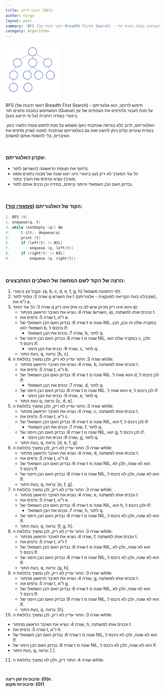 ```yaml
---
title: חיפוש לרוחב (BFS)
author: nirgn
layout: post
summary: 'BFS (ראשי תיבות של Breadth First Search) - חיפוש לרוחב, הוא אלגוריתם המשתמש במבנה נתונים תור (Queue) על מנת לעבור ולהדפיס את הצמתים של עץ בינארי בצורה רוחבית (על פי הייצוג בעץ).האלגוריתם, לרוב (לא בגרסה שכתבתי כאן) משמש על מנת לחפש צומת כלשהי בעץ. בעזרת שינויים קלים ניתן להשיג זאת גם באלגוריתם שכתבתי בפוסט.'
category: Algorithms
---
```


<div class="left">
  <img src="/images/posts/bfs/Breadth-First-Search-Algorithm.gif" alt="BFS Algorithm" style="width: 35%;">
</div>

BFS (ראשי תיבות של Breadth First Search) - חיפוש לרוחב, הוא אלגוריתם המשתמש במבנה נתונים תור (Queue) על מנת לעבור ולהדפיס את הצמתים של עץ בינארי בצורה רוחבית (על פי הייצוג בעץ).

<!--more-->

האלגוריתם, לרוב (לא בגרסה שכתבתי כאן) משמש על מנת לחפש צומת כלשהי בעץ. בעזרת שינויים קלים ניתן להשיג זאת גם באלגוריתם שכתבתי למטה (שרק מדפיס את האיברים, בלי להשוות אותם למשהו).

&nbsp;

### עקרון האלגוריתם:

  * נדחוף את הצומת הראשונה (השורש) לתור.
  * כל עוד המערך לא ריק (עץ בינארי הינו ייצוג שונה של מבנה נתונים מסוג מערך) נוציא ונדפיס את הערך בתור.
  * נבדוק האם הבן השמאלי והימני קיימים, במידה וכן נכניס אותם לתור.

&nbsp;

### הקוד של האלגוריתם ([פסאודו קוד](https://en.wikipedia.org/wiki/Pseudocode)):

```c
1. BFS (t)
2. enqueue(q, t)
3. while (notEmpty (q)) do
4.     t &lt;- dequeue(q)
5.     print (t)
6.     if (left(t) != NIL)
7.         enqueue (q, left(t))
8.     if (right(t) != NIL)
9.         enqueue (q, right(t))
```

&nbsp;

### הרצה של הקוד לשם המחשה של השלבים המתבצעים:

1. נקבל עץ בינארי: {a, b, c, d, e, f, g, h} לפי התמונה משמאל.
2. שורה 2: נוסיף לתור q את השורש t (שקיבלנו בעת הקריאה לפונקציה - אלגוריתם), ז"א את a.
3. שורה 3: כל עוד התור q אינו ריק (והוא אינו ריק מכיוון שיש לנו בו את a):
   *  שורה 4: נוציא את האיבר הראשון מהתור (השורש, a), ונכניס אותו למשתנה t.
   * שורה 5: נדפיס את t, ז"א a.
   * שורה 6: נבדוק האם הבן השמאלי של t שונה מ NIL. במקרה שלנו זה נכון, הבן השמאלי הוא b, וניכנס ל if:
      * שורה 7: נכניס את הבן השמאלי, b, לתור q.
   * שורה 8: נבדוק האם הבן הימני של t שונה מ NIL, במקרה שלנו הוא c, ולכן ניכנס ל if:
      * שורה 9: נכניס את הבן הימני, c, לתור q.
   * כעת התור, q, נראה: [b, c].
4. שורה 3: התור עדיין לא ריק, ולכן נמשיך בלולאת ה while:
   * שורה 4: נוציא את האיבר הראשון מהתור, b, ונכניס אותו למשתנה t.
   * שורה 5: נדפיס את t, ז"א b.
   * שורה 6: נבדוק האם הבן השמאלי של t שונה מ NIL. והוא שווה ל d, לכן ניכנס ל if:
      * שורה 7: נכניס את הבן השמאלי, d, לתור q.
   * שורה 8: נבדוק האם הבן הימני של t שונה מ NIL. והוא שווה ל e, לכן ניכנס ל if:
      * שורה 9: נכניס את הבן הימני, e, לתור q.
   * כעת התור q, נראה: [c, d, e].
5. שורה 3: התור עדיין לא ריק, ולכן נמשיך בלולאת ה while:
   * שורה 4: נוציא את האיבר הראשון מהתור, c, ונכניס אותו למשתנה t.
   * שורה 5: נדפיס את t, ז"א c.
   * שורה 6: נבדוק האם הבן השמאלי של t שונה מ NIL, הוא f, לכן ניכנס ל if:
      * שורה 7: נכניס את הבן השמאלי, f, לתור q.
   * שורה 8: נבדוק האם הבן הימני של t שונה מ NIL, הוא g, לכן ניכנס ל if:
      * שורה 9: נכניס את הבן הימני, g, לתור q.
   * כעת התור, q, נראה: [d, e, f, g].
6. שורה 3: התור עדיין לא ריק, לכן נמשיך בלולאת ה while:
   * שורה 4: נוציא את האיבר הראשון מהתור, d, ונכניס אותו למשתנה t.
   * שורה 5: נדפיס את t, ז"א d.
   * שורה 6: נבדוק האם הבן השמאלי של t שונה מ NIL, הוא לא שונה, ולכן לא ניכנס ל If.
   * שורה 8: נבדוק האם הבן הימני של t שונה מ NIL, הוא לא שונה, ולכן לא ניכנס ל If.
   * כעת התור, q, נראה: [e, f, g].
7. שורה 3: התור עדיין לא ריק, לכן נמשיך בלולאת ה while:
   * שורה 4: נוציא את האיבר הראשון מהתור, e, ונכניס אותו למשתנה t.
   * שורה 5: נדפיס את t, ז"א e.
   * שורה 6: נבדוק האם הבן השמאלי של t שונה מ NIL, הוא h, ולכן ניכנס ל If:
      * שורה 7: נכניס את הבן השמאלי, h, לתור q.
   * שורה 8: נבדוק האם הבן הימני של t שונה מ NIL, הוא לא שונה, ולכן לא ניכנס ל If.
   * כעת התור, q, נראה: [f, g, h].
8. שורה 3: התור עדיין לא ריק, לכן נמשיך בלולאת ה while:
   * שורה 4: נוציא את האיבר הראשון מהתור, f, ונכניס אותו למשתנה t.
   * שורה 5: נדפיס את t, ז"א f.
   * שורה 6: נבדוק האם הבן השמאלי של t שונה מ NIL, הוא לא שונה, ולכן לא ניכנס ל If.
   * שורה 8: נבדוק האם הבן הימני של t שונה מ NIL, הוא לא שונה, ולכן לא ניכנס ל If.
   * כעת התור, q, נראה: [g, h].
9. שורה 3: התור עדיין לא ריק, לכן נמשיך בלולאת ה while:
   * שורה 4: נוציא את האיבר הראשון מהתור, g, ונכניס אותו למשתנה t.
   * שורה 5: נדפיס את t, ז"א g.
   * שורה 6: נבדוק האם הבן השמאלי של t שונה מ NIL, הוא לא שונה, ולכן לא ניכנס ל If.
   * שורה 8: נבדוק האם הבן הימני של t שונה מ NIL, הוא לא שונה, ולכן לא ניכנס ל If.
   * כעת התור, q, נראה: [h].
10. שורה 3: התור עדיין לא ריק, לכן נמשיך בלולאת ה while:
   * שורה 4: נוציא את האיבר הראשון מהתור, h, ונכניס אותו למשתנה t.
   * שורה 5: נדפיס את t, ז"א h.
   * שורה 6: נבדוק האם הבן השמאלי של t שונה מ NIL, הוא לא שונה, ולכן לא ניכנס ל If.
   * שורה 8: נבדוק האם הבן הימני של t שונה מ NIL, הוא לא שונה, ולכן לא ניכנס ל If.
   * כעת התור, q, נראה: [ ].
11. שורה 4: התור ריק, ולכן לא נמשיך בלולאת ה while.

&nbsp;

**סיבוכיות זמן ריצה: (O(n**.  
**סיבוכיות מקום: (O(1**.
